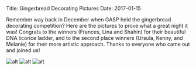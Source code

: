 Title: Gingerbread Decorating Pictures
Date: 2017-01-15

Remember way back in December when GASP held the gingerbread decorating competition? Here are the pictures to prove what a great night it was! Congrats to the winners (Frances, Lina and Shahin) for their beautiful DNA licorice ladder, and to the second place winners (Ursula, Kenny, and Melanie) for their more artistic approach. Thanks to everyone who came out and joined us!

![alt]({filename}/images/2016/gingerbread2016-1.jpg)
![alt]({filename}/images/2016/gingerbread2016-2.jpg)
![alt]({filename}/images/2016/gingerbread2016-3.jpg)

